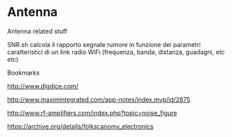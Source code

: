 Antenna
=======

Antenna related stuff

SNR.sh
calcola il rapporto segnale rumore in funzione dei parametri caratteristici di un link radio WiFi (frequenza, banda, distanza, guadagni, etc etc)

Bookmarks

http://www.digdice.com/

http://www.maximintegrated.com/app-notes/index.mvp/id/2875

http://www.rf-amplifiers.com/index.php?topic=noise_figure

https://archive.org/details/folkscanomy_electronics
